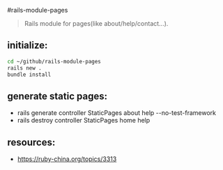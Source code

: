 #rails-module-pages
> Rails module for pages(like about/help/contact...).

## initialize:
```bash
cd ~/github/rails-module-pages
rails new .
bundle install
```

## generate static pages:
+ rails generate controller StaticPages about help --no-test-framework
+ rails destroy controller StaticPages home help

## resources:
+ https://ruby-china.org/topics/3313
